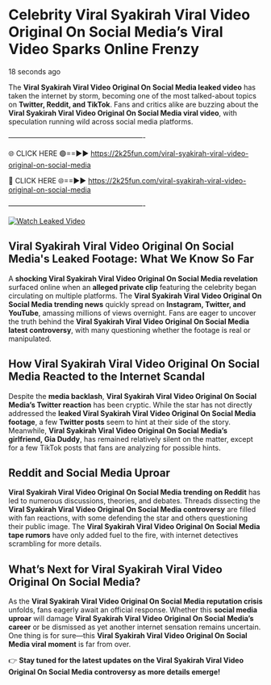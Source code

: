 # Celebrity Viral Syakirah Viral Video Original On Social Media’s Viral Video Sparks Online Frenzy

18 seconds ago

The **Viral Syakirah Viral Video Original On Social Media leaked video** has taken the internet by storm, becoming one of the most talked-about topics on **Twitter, Reddit, and TikTok**. Fans and critics alike are buzzing about the **Viral Syakirah Viral Video Original On Social Media viral video**, with speculation running wild across social media platforms.

———————————————————-

🌐 CLICK HERE 🟢==►► https://2k25fun.com/viral-syakirah-viral-video-original-on-social-media

🔴 CLICK HERE 🌐==►► https://2k25fun.com/viral-syakirah-viral-video-original-on-social-media

———————————————————-

[![Watch Leaked Video](https://miro.medium.com/v2/resize:fit:828/format:webp/1*cilzJN44JGOrTw9NJCrNHA.gif "Watch Leaked Video")](https://2k25fun.com/viral-syakirah-viral-video-original-on-social-media)

## **Viral Syakirah Viral Video Original On Social Media's Leaked Footage: What We Know So Far**  
A **shocking Viral Syakirah Viral Video Original On Social Media revelation** surfaced online when an **alleged private clip** featuring the celebrity began circulating on multiple platforms. The **Viral Syakirah Viral Video Original On Social Media trending news** quickly spread on **Instagram, Twitter, and YouTube**, amassing millions of views overnight. Fans are eager to uncover the truth behind the **Viral Syakirah Viral Video Original On Social Media latest controversy**, with many questioning whether the footage is real or manipulated.  

## **How Viral Syakirah Viral Video Original On Social Media Reacted to the Internet Scandal**  
Despite the **media backlash**, **Viral Syakirah Viral Video Original On Social Media’s Twitter reaction** has been cryptic. While the star has not directly addressed the **leaked Viral Syakirah Viral Video Original On Social Media footage**, a few **Twitter posts** seem to hint at their side of the story. Meanwhile, **Viral Syakirah Viral Video Original On Social Media’s girlfriend, Gia Duddy**, has remained relatively silent on the matter, except for a few TikTok posts that fans are analyzing for possible hints.  

## **Reddit and Social Media Uproar**  
**Viral Syakirah Viral Video Original On Social Media trending on Reddit** has led to numerous discussions, theories, and debates. Threads dissecting the **Viral Syakirah Viral Video Original On Social Media controversy** are filled with fan reactions, with some defending the star and others questioning their public image. The **Viral Syakirah Viral Video Original On Social Media tape rumors** have only added fuel to the fire, with internet detectives scrambling for more details.  

## **What’s Next for Viral Syakirah Viral Video Original On Social Media?**  
As the **Viral Syakirah Viral Video Original On Social Media reputation crisis** unfolds, fans eagerly await an official response. Whether this **social media uproar** will damage **Viral Syakirah Viral Video Original On Social Media’s career** or be dismissed as yet another internet sensation remains uncertain. One thing is for sure—this **Viral Syakirah Viral Video Original On Social Media viral moment** is far from over.  

👉 **Stay tuned for the latest updates on the Viral Syakirah Viral Video Original On Social Media controversy as more details emerge!**  